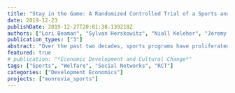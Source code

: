 ```yaml
---
title: "Stay in the Game: A Randomized Controlled Trial of a Sports and Life Skills Program for Vulnerable Youth in Liberia"
date: 2019-12-23
publishDate: 2019-12-27T20:01:38.139218Z
authors: ["Lori Beaman", "Sylvan Herskowitz", "Niall Keleher", "Jeremy Magruder"]
publication_types: ["3"]
abstract: "Over the past two decades, sports programs have proliferated as a mode of engaging youth in development projects. Thousands of organizations, millions of participants, and hundreds of millions of dollars are invested in sports-based development programs each year. The underlying belief that sports promote socioemotional skills, improve psychological well-being, and foster traits that boost labor force productivity has provided motivation to expand funding and offerings of sport for development (SFD) programs. We partnered with an international NGO to randomly assign 1200 young adults to a sports and life skills development program. While we do not see evidence of improved psychosocial outcomes or resilience, we do find evidence that the program caused a 0.12 standard deviation increase in labor force participation. Secondary analysis suggests that the effects are strongest among those likely to be most disadvantaged in the labor market."
featured: true
# publication: "*Economic Development and Cultural Change*"
tags: ["Sports", "Welfare", "Social Networks", "RCT"]
categories: ["Development Economics"]
projects: ["monrovia_sports"]
---
```


